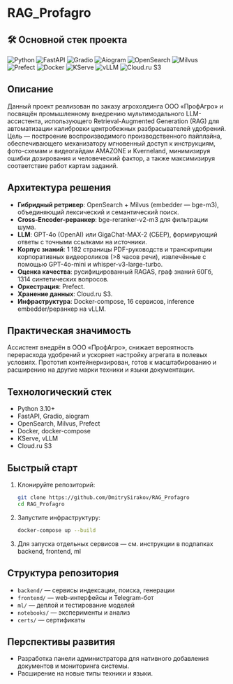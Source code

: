 # RAG_Profagro

## 🛠️ Основной стек проекта

![Python](https://img.shields.io/badge/-Python_3.10+-090909?style=for-the-badge&logo=python)
![FastAPI](https://img.shields.io/badge/-FastAPI-090909?style=for-the-badge&logo=fastapi)
![Gradio](https://img.shields.io/badge/-Gradio-090909?style=for-the-badge&logo=gradio)
![Aiogram](https://img.shields.io/badge/-Aiogram-090909?style=for-the-badge&logo=telegram)
![OpenSearch](https://img.shields.io/badge/-OpenSearch-090909?style=for-the-badge&logo=opensearch)
![Milvus](https://img.shields.io/badge/-Milvus-090909?style=for-the-badge&logo=milvus)
![Prefect](https://img.shields.io/badge/-Prefect-090909?style=for-the-badge&logo=prefect)
![Docker](https://img.shields.io/badge/-Docker-090909?style=for-the-badge&logo=docker)
![KServe](https://img.shields.io/badge/-KServe-090909?style=for-the-badge&logo=kubernetes)
![vLLM](https://img.shields.io/badge/-vLLM-090909?style=for-the-badge&logo=cloudsmith)
![Cloud.ru S3](https://img.shields.io/badge/-Cloud.ru_S3-090909?style=for-the-badge&logo=amazon-aws)

## Описание

Данный проект реализован по заказу агрохолдинга ООО «ПрофАгро» и посвящён промышленному внедрению мультимодального LLM-ассистента, использующего Retrieval-Augmented Generation (RAG) для автоматизации калибровки центробежных разбрасывателей удобрений. Цель — построение воспроизводимого производственного пайплайна, обеспечивающего механизатору мгновенный доступ к инструкциям, фото-схемам и видеогайдам AMAZONE и Kverneland, минимизируя ошибки дозирования и человеческий фактор, а также максимизируя соответствие работ картам заданий.

## Архитектура решения

- **Гибридный ретривер**: OpenSearch + Milvus (embedder — bge-m3), объединяющий лексический и семантический поиск.
- **Cross-Encoder-реранкер**: bge-reranker-v2-m3 для фильтрации шума.
- **LLM**: GPT-4o (OpenAI) или GigaChat-MAX-2 (СБЕР), формирующий ответы с точными ссылками на источники.
- **Корпус знаний**: 1 182 страницы PDF-руководств и транскрипции корпоративных видеороликов (>8 часов речи), извлечённые с помощью GPT-4o-mini и whisper-v3-large-turbo.
- **Оценка качества**: русифицированный RAGAS, граф знаний 60Гб, 1314 синтетических вопросов.
- **Оркестрация**: Prefect.
- **Хранение данных**: Cloud.ru S3.
- **Инфраструктура**: Docker-compose, 16 сервисов, inference embedder/реранкер на vLLM.

## Практическая значимость

Ассистент внедрён в ООО «ПрофАгро», снижает вероятность перерасхода удобрений и ускоряет настройку агрегата в полевых условиях. Прототип контейнеризирован, готов к масштабированию и расширению на другие марки техники и языки документации.

## Технологический стек

- Python 3.10+
- FastAPI, Gradio, aiogram
- OpenSearch, Milvus, Prefect
- Docker, docker-compose
- KServe, vLLM
- Cloud.ru S3

## Быстрый старт

1. Клонируйте репозиторий:
   ```bash
   git clone https://github.com/DmitrySirakov/RAG_Profagro
   cd RAG_Profagro
   ```
2. Запустите инфраструктуру:
   ```bash
   docker-compose up --build
   ```
3. Для запуска отдельных сервисов — см. инструкции в подпапках backend, frontend, ml

## Структура репозитория

- `backend/` — сервисы индексации, поиска, генерации
- `frontend/` — web-интерфейсы и Telegram-бот
- `ml/` — деплой и тестирование моделей
- `notebooks/` — эксперименты и анализ
- `certs/` — сертификаты

## Перспективы развития

- Разработка панели администратора для нативного добавления документов и мониторинга системы.
- Расширение на новые типы техники и языки.

